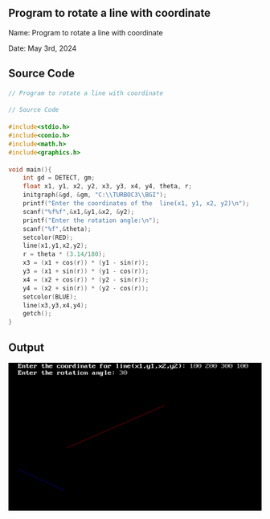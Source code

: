 ##   Program to rotate a line with coordinate

Name:  Program to rotate a line with coordinate

Date: May 3rd, 2024

## Source Code

```c 
// Program to rotate a line with coordinate

// Source Code

#include<stdio.h>
#include<conio.h>
#include<math.h>
#include<graphics.h>

void main(){
    int gd = DETECT, gm;
    float x1, y1, x2, y2, x3, y3, x4, y4, theta, r;
    initgraph(&gd, &gm, "C:\\TURBOC3\\BGI");
    printf("Enter the coordinates of the  line(x1, y1, x2, y2)\n");
    scanf("%f%f",&x1,&y1,&x2, &y2);
    printf("Enter the rotation angle:\n");
    scanf("%f",&theta);
    setcolor(RED);
    line(x1,y1,x2,y2);
    r = theta * (3.14/180);
    x3 = (x1 + cos(r)) * (y1 - sin(r));
    y3 = (x1 + sin(r)) * (y1 - cos(r));
    x4 = (x2 + cos(r)) * (y2 - sin(r));
    y4 = (x2 + sin(r)) * (y2 - cos(r));
    setcolor(BLUE);
    line(x3,y3,x4,y4);
    getch();
}
```

## Output

![Program to Print Hello World](./output.png)